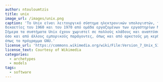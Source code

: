 ```yaml
---
author: ntouloumtzis
title: unix
image_url: /images/unix.png
caption: 'Το Unix είναι λειτουργικό σύστημα ηλεκτρονικών υπολογιστών, το οποίο αναπτύχθηκε κατά τις 
δεκαετίες του 1960 και του 1970 από ομάδα εργαζομένων των εργαστηρίων Μπελ της εταιρείας AT&T. 
Σήμερα τα συστήματα Unix έχουν χωριστεί σε πολλούς κλάδους και αναπτύσσονται τόσο από την AT&T 
όσο και από άλλους εμπορικούς παράγοντες, όπως και από αρκετούς μη κερδοσκοπικούς οργανισμούς, 
όπως το πρόγραμμα GNU.'
license_url: 'https://commons.wikimedia.org/wiki/File:Version_7_Unix_SIMH_PDP11_Emulation_DMR.png'
license_text: Courtesy of Wikimedia
categories:
  - archetypes
  - models
tags:
  - software
---
```

